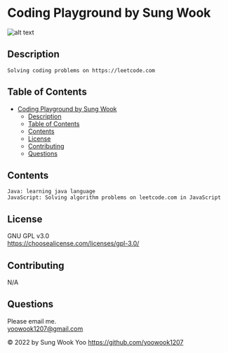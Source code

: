 # Coding Playground by Sung Wook


  ![alt text](https://img.shields.io/static/v1?label=LICENSE&message=GNU_GPL_v3.0&color=green)

## Description
  
    Solving coding problems on https://leetcode.com
    


## Table of Contents
- [Coding Playground by Sung Wook](#coding-playground-by-sung-wook)
  - [Description](#description)
  - [Table of Contents](#table-of-contents)
  - [Contents](#contents)
  - [License](#license)
  - [Contributing](#contributing)
  - [Questions](#questions)
  

## Contents
    Java: learning java language
    JavaScript: Solving algorithm problems on leetcode.com in JavaScript
  
## License
  GNU GPL v3.0
  <br />https://choosealicense.com/licenses/gpl-3.0/
  

## Contributing

  N/A


## Questions

  Please email me.<br />
  yoowook1207@gmail.com
  

  &copy; 2022 by Sung Wook Yoo https://github.com/yoowook1207